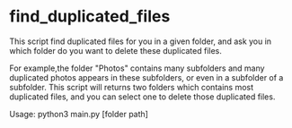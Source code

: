 # find_duplicated_files
This script find duplicated files for you in a given folder, 
and ask you in which folder do you want to delete these duplicated files.

For example,the folder "Photos" contains many subfolders and many duplicated photos
appears in these subfolders, or even in a subfolder of a subfolder.
This script will returns two folders which contains most duplicated files, 
and you can select one to delete those duplicated files.

Usage:
python3 main.py [folder path]
